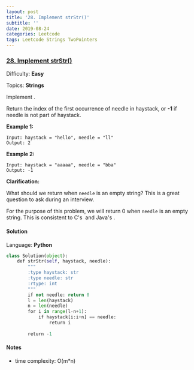 ```yaml
---
layout: post
title: '28. Implement strStr()'
subtitle: ''
date: 2019-08-24
categories: Leetcode
tags: Leetcode Strings TwoPointers
---
```

### [28\. Implement strStr()](https://leetcode.com/problems/implement-strstr/)

Difficulty: **Easy**

Topics: **Strings**


Implement .

Return the index of the first occurrence of needle in haystack, or **-1** if needle is not part of haystack.

**Example 1:**

```
Input: haystack = "hello", needle = "ll"
Output: 2
```

**Example 2:**

```
Input: haystack = "aaaaa", needle = "bba"
Output: -1
```

**Clarification:**

What should we return when `needle` is an empty string? This is a great question to ask during an interview.

For the purpose of this problem, we will return 0 when `needle` is an empty string. This is consistent to C's  and Java's .


#### Solution

Language: **Python**

```python
class Solution(object):
    def strStr(self, haystack, needle):
        """
        :type haystack: str
        :type needle: str
        :rtype: int
        """
        if not needle: return 0
        l = len(haystack)
        n = len(needle)
        for i in range(l-n+1):
            if haystack[i:i+n] == needle:
                return i
            
        return -1
```

#### Notes
- time complexity: O(m*n)
